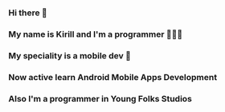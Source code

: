 ### Hi there 👋
### My name is Kirill and I'm a programmer 🧑🏻‍💻
### My speciality is a mobile dev 📱
### Now active learn Android Mobile Apps Development
### Also I'm a programmer in Young Folks Studios
